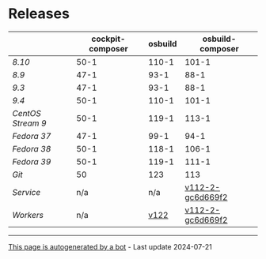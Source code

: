 # Releases
|       | cockpit-composer    | osbuild    | osbuild-composer    |
|-------|---------------------|------------|---------------------|
*8.10* | 50-1 | 110-1 | 101-1
*8.9* | 47-1 | 93-1 | 88-1
*9.3* | 47-1 | 93-1 | 88-1
*9.4* | 50-1 | 110-1 | 101-1
*CentOS Stream 9* | 50-1 | 119-1 | 113-1
*Fedora 37* | 47-1 | 99-1 | 94-1
*Fedora 38* | 50-1 | 118-1 | 106-1
*Fedora 39* | 50-1 | 119-1 | 111-1
*Git* | 50 | 123 | 113
*Service* | n/a | n/a | [v112-2-gc6d669f2](https://github.com/osbuild/osbuild-composer/compare/v112-2-gc6d669f2...main)
*Workers* | n/a | [v122](https://github.com/osbuild/osbuild/compare/v122...main) | [v112-2-gc6d669f2](https://github.com/osbuild/osbuild-composer/compare/v112-2-gc6d669f2...main)

---

[This page is autogenerated by a bot](https://gitlab.cee.redhat.com/osbuild/guides-bot/-/blob/main/release_overview.py) - Last update 2024-07-21
